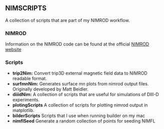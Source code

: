 ## NIMSCRIPTS
A collection of scripts that are part of my NIMROD workflow. 

### NIMROD 
Information on the NIMROD code can be found at the official [NIMROD website](https://nimrodteam.org/)

### Scripts
 - **trip2Nim:** Convert trip3D external magnetic field data to NIMROD readable format.
 - **surfmnNim:** Generates surface mn plots from nimrod output files. Originally developed by Matt Beidler. 
 - **diiidNim:** A collection of scripts that are useful for simulations of DIII-D experiments.
 - **plotingScripts** A collection of scripts for plotting nimrod output in matplotlib.
 - **bilderScripts** Scripts that I use when running builder on my mac
 - **nimflSeed** Generate a random collection of points for seeding NIMFL